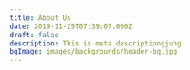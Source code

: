 ```yaml
---
title: About Us
date: 2019-11-25T07:39:07.000Z
draft: false
description: This is meta descriptiongjvhg
bgImage: images/backgrounds/header-bg.jpg
---
```

